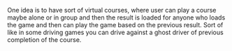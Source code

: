 One idea is to have sort of virtual courses, where user can play a course maybe alone or in group and then the result is loaded for anyone who loads the game and then can play the game based on the previous result. Sort of like in some driving games you can drive against a ghost driver of previous completion of the course.